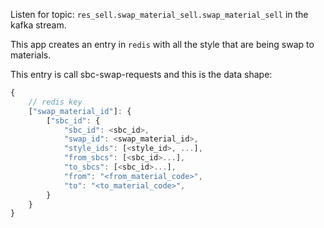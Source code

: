 Listen for topic: `res_sell.swap_material_sell.swap_material_sell` in the kafka stream.

This app creates an entry in `redis` with all the style that are being swap to materials.

This entry is call sbc-swap-requests and this is the data shape:
```javascript
{
    // redis key
    ["swap_material_id"]: {
        ["sbc_id": {
            "sbc_id": <sbc_id>,
            "swap_id": <swap_material_id>,
            "style_ids": [<style_id>, ...],
            "from_sbcs": [<sbc_id>...],
            "to_sbcs": [<sbc_id>...],
            "from": "<from_material_code>",
            "to": "<to_material_code>",
        }
    }
}
```

